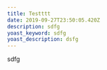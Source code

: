 ```yaml
---
title: Testttt
date: 2019-09-27T23:50:05.420Z
description: sdfg
yoast_keyword: sdfg
yoast_description: dsfg
---
```

sdfg
